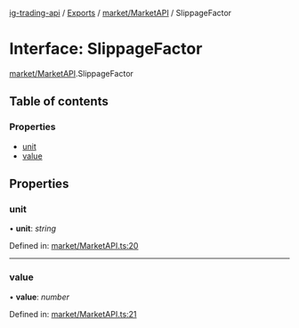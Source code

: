 [ig-trading-api](../README.md) / [Exports](../modules.md) / [market/MarketAPI](../modules/market_marketapi.md) / SlippageFactor

# Interface: SlippageFactor

[market/MarketAPI](../modules/market_marketapi.md).SlippageFactor

## Table of contents

### Properties

- [unit](market_marketapi.slippagefactor.md#unit)
- [value](market_marketapi.slippagefactor.md#value)

## Properties

### unit

• **unit**: _string_

Defined in: [market/MarketAPI.ts:20](https://github.com/bennycode/ig-trading-api/blob/840a401/src/market/MarketAPI.ts#L20)

---

### value

• **value**: _number_

Defined in: [market/MarketAPI.ts:21](https://github.com/bennycode/ig-trading-api/blob/840a401/src/market/MarketAPI.ts#L21)
